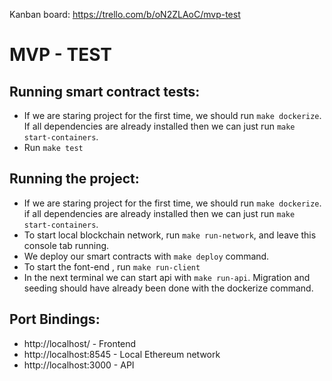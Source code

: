 Kanban board: https://trello.com/b/oN2ZLAoC/mvp-test

# MVP - TEST

## Running smart contract tests:

- If we are staring project for the first time, we should run `make dockerize`.
  If all dependencies are already installed then we can just run `make start-containers`.
- Run `make test`

## Running the project:

- If we are staring project for the first time, we should run `make dockerize`.
  if all dependencies are already installed then we can just run `make start-containers`.
- To start local blockchain network, run `make run-network`, and leave this console tab running.
- We deploy our smart contracts with `make deploy` command.
- To start the font-end , run `make run-client`
- In the next terminal we can start api with `make run-api`. Migration and seeding should have already been done with the dockerize command.

## Port Bindings:

- http://localhost/ - Frontend
- http://localhost:8545 - Local Ethereum network
- http://localhost:3000 - API
